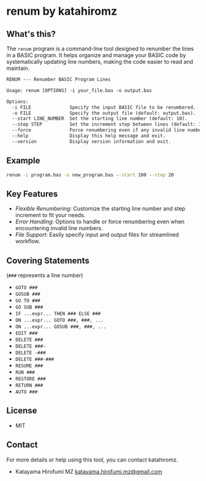 # renum by katahiromz

## What's this?

The `renum` program is a command-line tool designed to renumber the lines in a BASIC program.
It helps organize and manage your BASIC code by systematically updating line numbers,
making the code easier to read and maintain.

```txt
RENUM --- Renumber BASIC Program Lines

Usage: renum [OPTIONS] -i your_file.bas -o output.bas

Options:
  -i FILE              Specify the input BASIC file to be renumbered.
  -o FILE              Specify the output file (default: output.bas).
  --start LINE_NUMBER  Set the starting line number (default: 10).
  --step STEP          Set the increment step between lines (default: 10).
  --force              Force renumbering even if any invalid line number.
  --help               Display this help message and exit.
  --version            Display version information and exit.
```

## Example

```cmd
renum -i program.bas -o new_program.bas --start 100 --step 20
```

## Key Features

- *Flexible Renumbering*: Customize the starting line number and step increment to fit your needs.
- *Error Handling*: Options to handle or force renumbering even when encountering invalid line numbers.
- *File Support*: Easily specify input and output files for streamlined workflow.

## Covering Statements

(`###` represents a line number)

- `GOTO ###`
- `GOSUB ###`
- `GO TO ###`
- `GO SUB ###`
- `IF ...expr... THEN ### ELSE ###`
- `ON ...expr... GOTO ###, ###, ...`
- `ON ...expr... GOSUB ###, ###, ...`
- `EDIT ###`
- `DELETE ###`
- `DELETE ###-`
- `DELETE -###`
- `DELETE ###-###`
- `RESUME ###`
- `RUN ###`
- `RESTORE ###`
- `RETURN ###`
- `AUTO ###`

## License

- MIT

## Contact

For more details or help using this tool, you can contact katahiromz.

- Katayama Hirofumi MZ <katayama.hirofumi.mz@gmail.com>
